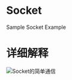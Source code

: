# Socket
Sample Socket Example
# 详细解释

![Socket的简单通信](http://idisfkj.github.io/2016/05/28/Socket%E7%9A%84%E7%AE%80%E5%8D%95%E9%80%9A%E4%BF%A1/)
